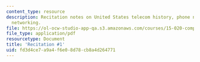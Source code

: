 ```yaml
---
content_type: resource
description: Recitation notes on United States telecom history, phone networks, and
  networking.
file: https://ol-ocw-studio-app-qa.s3.amazonaws.com/courses/15-020-competition-in-telecommunications-fall-2003/fd3d4ce7a9a4f6e08d78cb8a4d264771_rec1.pdf
file_type: application/pdf
resourcetype: Document
title: 'Recitation #1'
uid: fd3d4ce7-a9a4-f6e0-8d78-cb8a4d264771
---
```

